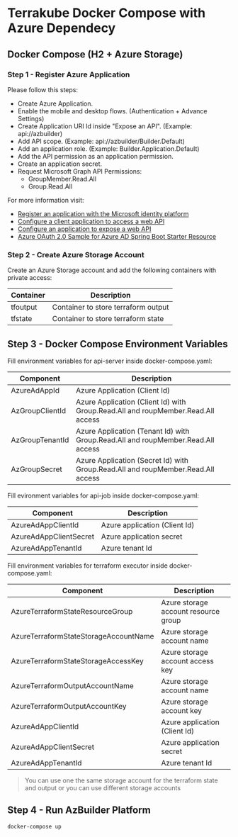 # Terrakube Docker Compose with Azure Dependecy

## Docker Compose (H2 + Azure Storage)

### Step 1 - Register Azure Application

Please follow this steps:

* Create Azure Application.
* Enable the mobile and desktop flows. (Authentication + Advance Settings)
* Create Application URI Id inside "Expose an API". (Example: api://azbuilder)
* Add API scope. (Example: api://azbuilder/Builder.Default)
* Add an application role. (Example: Builder.Application.Default)
* Add the API permission as an application permission.
* Create an application secret.
* Request Microsoft Graph API Permissions: 
  * GroupMember.Read.All
  * Group.Read.All

For more information visit:
* [Register an application with the Microsoft identity platform](https://docs.microsoft.com/en-us/azure/active-directory/develop/quickstart-register-app)
* [Configure a client application to access a web API](https://docs.microsoft.com/en-us/azure/active-directory/develop/quickstart-configure-app-access-web-apis)
* [Configure an application to expose a web API](https://docs.microsoft.com/en-us/azure/active-directory/develop/quickstart-configure-app-expose-web-apis)
* [Azure OAuth 2.0 Sample for Azure AD Spring Boot Starter Resource](https://github.com/Azure/azure-sdk-for-java/tree/main/sdk/spring/azure-spring-boot-samples/azure-spring-boot-sample-active-directory-resource-server#configure-web-api)

### Step 2 - Create Azure Storage Account

Create an Azure Storage account and add the following containers with private access:

| Container    | Description                         |
| -------------| ------------------------------------|
| tfoutput     | Container to store terraform output |
| tfstate      | Container to store terraform state  |

## Step 3 - Docker Compose Environment Variables

Fill environment variables for api-server inside docker-compose.yaml:

| Component        | Description                         |
| -----------------| ------------------------------------|
| AzureAdAppId     | Azure Application (Client Id)       |
| AzGroupClientId  | Azure Application (Client Id) with Group.Read.All and roupMember.Read.All access |
| AzGroupTenantId  | Azure Application (Tenant Id) with Group.Read.All and roupMember.Read.All access |
| AzGroupSecret    | Azure Application (Secret Id) with Group.Read.All and roupMember.Read.All access |

Fill evironment variables for api-job inside docker-compose.yaml:

| Component              | Description                   |
| -----------------------| ------------------------------|
| AzureAdAppClientId     | Azure application (Client Id) |
| AzureAdAppClientSecret | Azure application secret      |
| AzureAdAppTenantId     | Azure tenant Id               |

Fill environment variables for terraform executor inside docker-compose.yaml:

| Component                             | Description                          |
| --------------------------------------| ------------------------------------ |
| AzureTerraformStateResourceGroup      | Azure storage account resource group |
| AzureTerraformStateStorageAccountName | Azure storage account name           |
| AzureTerraformStateStorageAccessKey   | Azure storage account access key     |
| AzureTerraformOutputAccountName       | Azure storage account name           |
| AzureTerraformOutputAccountKey        | Azure storage account key            |
| AzureAdAppClientId                    | Azure application (Client Id)        |
| AzureAdAppClientSecret                | Azure application secret             |
| AzureAdAppTenantId                    | Azure tenant Id                      |

> You can use one the same storage account for the terraform state and output or you can use different storage accounts

## Step 4 - Run AzBuilder Platform

```bash
docker-compose up
```